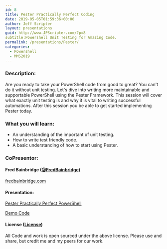 ```yaml
---
id: 8
title: Pester Practically Perfect Coding
date: 2019-05-05T01:59:36+00:00
author: Jeff Scripter
layout: presentations
guid: http://www.JPScripter.com/?p=8
subtitle:Powershell Unit Testing for Amazing Code.
permalink: /presentations/Pester/
categories:
  - Powershell
  - MMS2019
---
```



### Description:
Are you ready to take your PowerShell code from good to great?  You can't do it without unit testing.  Let's dive into writing more maintainable and supportable PowerShell using the Pester Framework. This session will cover what exactly unit testing is and why it is vital to writing successful automations. After this session you be able to get started implementing Pester today.

### What you will learn:
* An understanding of the important of unit testing.
* How to write test friendly code.
* A basic understanding of how to start using Pester.

### CoPresentor:

#### Fred Bainbridge ([@FredBainbridge](https://www.twitter.com/FredBainbridge))

[fredbainbridge.com](https://fredbainbridge.com)

#### Presentation:

   [Pester Practically Perfect PowerShell](/assets/presentations/HighPerformancePowershellThroughTheMagicOfRunspaces.pdf)

   [Demo Code](https://github.com/fredbainbridge/mmsPester)

#### License ([License](/assets/presentations/License))
All Code and work is open sourced under the above license. Please use and share, but credit me and my peers for our work.